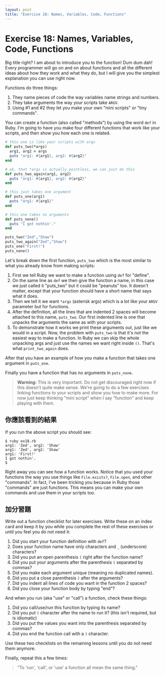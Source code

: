 ```yaml
---
layout: post
title: "Exercise 18: Names, Variables, Code, Functions"
---
```

# Exercise 18: Names, Variables, Code, Functions
Big title right? I am about to introduce you to the function! Dum dum dah! Every programmer will go on and on about functions and all the different ideas about how they work and what they do, but I will give you the simplest explanation you can use right now.

Functions do three things:

1. They name pieces of code the way variables name strings and numbers.
2. They take arguments the way your scripts take `ARGV`.
3. Using #1 and #2 they let you make your own "mini scripts" or "tiny commands".

You can create a function (also called "methods") by using the word `def` in Ruby. I'm going to have you make four different functions that work like your scripts, and then show you how each one is related.

```ruby
# this one is like your scripts with argv
def puts_two(*args)
  arg1, arg2 = args
  puts "arg1: #{arg1}, arg2: #{arg2}"
end

# ok, that *args is actually pointless, we can just do this
def puts_two_again(arg1, arg2)
  puts "arg1: #{arg1}, arg2: #{arg2}"
end

# this just takes one argument
def puts_one(arg1)
  puts "arg1: #{arg1}"
end

# this one takes no arguments
def puts_none()
  puts "I got nothin'."
end

puts_two("Zed","Shaw")
puts_two_again("Zed","Shaw")
puts_one("First!")
puts_none()
```

Let's break down the first function, `puts_two` which is the most similar to what you already know from making scripts:


1. First we tell Ruby we want to make a function using `def` for "define".
2. On the same line as `def` we then give the function a name, in this case we just called it "puts_two" but it could be "peanuts" too. It doesn't matter, except that your function should have a short name that says what it does.
3. Then we tell it we want `*args` (asterisk args) which is a lot like your `ARGV` parameter but for functions.
4. After the definition, all the lines that are indented 2 spaces will become attached to this name, `puts_two`. Our first indented line is one that unpacks the arguments the same as with your scripts.
5. To demonstrate how it works we print these arguments out, just like we would in a script.
Now, the problem with `puts_two` is that it's not the easiest way to make a function. In Ruby we can skip the whole unpacking args and just use the names we want right inside `()`. That's what `print_two_again` does.

After that you have an example of how you make a function that takes one argument in `puts_one`.

Finally you have a function that has no arguments in `puts_none`.

> **Warning:** This is very important. Do not get discouraged right now if this doesn't quite make sense. We're going to do a few exercises linking functions to your scripts and show you how to make more. For now just keep thinking "mini script" when I say "function" and keep playing with them.

## 你應該看到的結果
If you run the above script you should see:

    $ ruby ex18.rb
    arg1: 'Zed', arg2: 'Shaw'
    arg1: 'Zed', arg2: 'Shaw'
    arg1: 'First!'
    I got nothin'.
    $

Right away you can see how a function works. Notice that you used your functions the way you use things like `File.exists?`, `File.open`, and other "commands". In fact, I've been tricking you because in Ruby those "commands" are just functions. This means you can make your own commands and use them in your scripts too.

## 加分習題
Write out a function checklist for later exercises. Write these on an index card and keep it by you while you complete the rest of these exercises or until you feel you do not need it:

1. Did you start your function definition with `def`?
2. Does your function name have only characters and `_` (underscore) characters?
3. Did you put an open parenthesis `(` right after the function name?
4. Did you put your arguments after the parenthesis `(` separated by commas?
5. Did you make each argument unique (meaning no duplicated names).
6. Did you put a close parenthesis `)` after the arguments?
7. Did you indent all lines of code you want in the function 2 spaces?
8. Did you close your function body by typing "end"?

And when you run (aka "use" or "call") a function, check these things:

1. Did you call/use/run this function by typing its name?
2. Did you put `(` character after the name to run it? (this isn't required, but is idiomatic)
3. Did you put the values you want into the parenthesis separated by commas?
4. Did you end the function call with a `)` character. 

Use these two checklists on the remaining lessons until you do not need them anymore.

Finally, repeat this a few times:

> "To 'run', 'call', or 'use' a function all mean the same thing."
